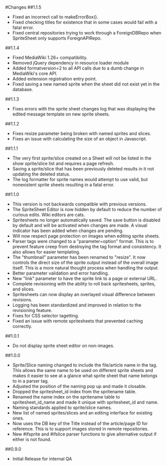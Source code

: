 #Changes
##1.1.5
* Fixed an incorrect call to makeErrorBox().
* Fixed checking titles for existence that in some cases would fail with a fatal error.
* Fixed central repositories trying to work through a ForeignDBRepo when SpriteSheet only supports ForeignAPIRepo.

##1.1.4
* Fixed MediaWiki 1.26+ compatibility.
 * Removed jQuery dependency in resource loader module
 * Added formatversion=2 to all API calls due to a dumb change in MediaWiki's core API.
* Added extension registration entry point.
* Fixed saving a new named sprite when the sheet did not exist yet in the database.

##1.1.3
* Fixes errors with the sprite sheet changes log that was displaying the edited message template on new sprite sheets.

##1.1.2
* Fixes resize parameter being broken with named sprites and slices.
* Fixes an issue with calculating the size of an object in Javascript.

##1.1.1
* The very first sprite/slice created on a Sheet will not be listed in the show sprite/slice list and requires a page refresh.
* Saving a sprite/slice that has been previously deleted results in it not updating the deleted status.
* The log formatter for sprite names would attempt to use valid, but nonexistent sprite sheets resulting in a fatal error.

##1.1.0
* This version is not backwards compatible with previous versions.
* The SpriteSheet Editor is now hidden by default to reduce the number of curious edits.  Wiki editors are cats.
* Spritesheets no longer automatically saved.  The save button is disabled by default and will be activated when changes are made.  A visual indicator has been added when changes are pending.
* Will now respect page protection on images when editing sprite sheets.
* Parser tags were changed to a "parameter=option" format.  This is to prevent feature creep from destroying the tag format and consistency.  It also allows for easier templating.
* The "thumbnail" parameter has been renamed to "resize".  It now controls the direct size of the sprite output instead of the overall image itself.  This is a more natural thought process when handling the output.
* Better parameter validation and error handling.
* New "link" parameter to have the sprite link to a page or external URL.
* Complete revisioning with the ability to roll back spritesheets, sprites, and slices.
* Spritesheets can now display an overlayed visual difference between revisions.
* Logging has been standardized and improved in relation to the revisioning feature.
* Fixes for CSS selector tagetting.
* Fixed an issue with remote spritesheets that prevented caching correctly.

##1.0.1
* Do not display sprite sheet editor on non-images.

##1.0.0
* Sprite/Slice naming changed to include the file/article name in the tag.  This allows the same name to be used on different sprite sheets and makes it easier to see at a glance what sprite sheet that name belongs to in a parser tag.
* Adjusted the position of the naming pop up and made it closable.
* Dropped the spritesheet_id index from the spritename table.
* Renamed the name index on the spritename table to spritesheet_id_name and made it unique with spritesheet_id and name.
* Naming standards applied to sprite/slice names.
* New list of named sprites/slices and an editing interface for existing ones.
* Now uses the DB key of the Title instead of the article/page ID for reference.  This is to support images stored in remote repositories.
* New #ifsprite and #ifslice parser functions to give alternative output if either is not found.

##0.9.0
* Initial Release for internal QA